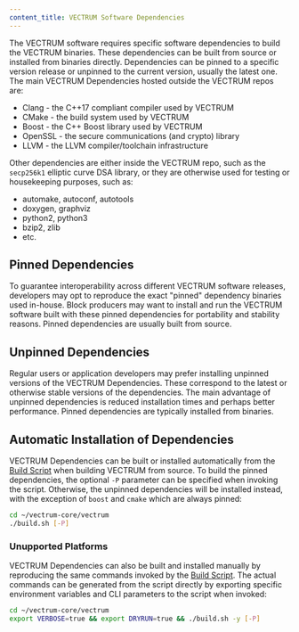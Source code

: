```yaml
---
content_title: VECTRUM Software Dependencies
---
```


The VECTRUM software requires specific software dependencies to build the VECTRUM binaries. These dependencies can be built from source or installed from binaries directly. Dependencies can be pinned to a specific version release or unpinned to the current version, usually the latest one. The main VECTRUM Dependencies hosted outside the VECTRUM repos are:

* Clang - the C++17 compliant compiler used by VECTRUM
* CMake - the build system used by VECTRUM
* Boost - the C++ Boost library used by VECTRUM
* OpenSSL - the secure communications (and crypto) library
* LLVM - the LLVM compiler/toolchain infrastructure

Other dependencies are either inside the VECTRUM repo, such as the `secp256k1` elliptic curve DSA library, or they are otherwise used for testing or housekeeping purposes, such as:

* automake, autoconf, autotools
* doxygen, graphviz
* python2, python3
* bzip2, zlib
* etc.

## Pinned Dependencies

To guarantee interoperability across different VECTRUM software releases, developers may opt to reproduce the exact "pinned" dependency binaries used in-house. Block producers may want to install and run the VECTRUM software built with these pinned dependencies for portability and stability reasons. Pinned dependencies are usually built from source.

## Unpinned Dependencies

Regular users or application developers may prefer installing unpinned versions of the VECTRUM Dependencies. These correspond to the latest or otherwise stable versions of the dependencies. The main advantage of unpinned dependencies is reduced installation times and perhaps better performance. Pinned dependencies are typically installed from binaries.

## Automatic Installation of Dependencies

VECTRUM Dependencies can be built or installed automatically from the [Build Script](../01_shell-scripts/02_build-binaries.md) when building VECTRUM from source. To build the pinned dependencies, the optional `-P` parameter can be specified when invoking the script. Otherwise, the unpinned dependencies will be installed instead, with the exception of `boost` and `cmake` which are always pinned:

```sh
cd ~/vectrum-core/vectrum
./build.sh [-P]
```

### Unupported Platforms

VECTRUM Dependencies can also be built and installed manually by reproducing the same commands invoked by the [Build Script](../01_shell-scripts/02_build-binaries.md). The actual commands can be generated from the script directly by exporting specific environment variables and CLI parameters to the script when invoked:

```sh
cd ~/vectrum-core/vectrum
export VERBOSE=true && export DRYRUN=true && ./build.sh -y [-P]
```
